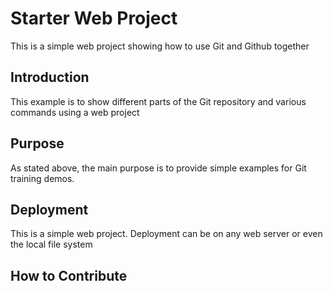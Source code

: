 # Starter Web Project

This is a simple web project showing how to use
Git and Github together

## Introduction

This example is to show different parts of the 
Git repository and various commands using a
web project

## Purpose

As stated above, the main purpose is to
provide simple examples for Git training
demos.

## Deployment

This is a simple web project. Deployment
can be on any web server or even
the local file system

## How to Contribute